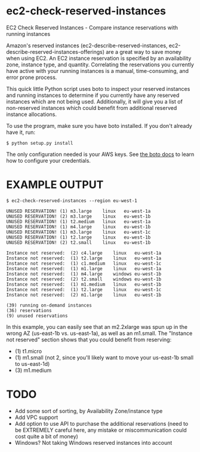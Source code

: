 ec2-check-reserved-instances
============================

EC2 Check Reserved Instances - Compare instance reservations with running instances

Amazon's reserved instances (ec2-describe-reserved-instances, ec2-describe-reserved-instances-offerings) are a great way to save money when using EC2. An EC2 instance reservation is specified by an availability zone, instance type, and quantity. Correlating the reservations you currently have active with your running instances is a manual, time-consuming, and error prone process.

This quick little Python script uses boto to inspect your reserved instances and running instances to determine if you currently have any reserved instances which are not being used. Additionally, it will give you a list of non-reserved instances which could benefit from additional reserved instance allocations.

To use the program, make sure you have boto installed. If you don't already have it, run:

    $ python setup.py install

The only configuration needed is your AWS keys. See [the boto docs](http://boto.readthedocs.org/en/latest/boto_config_tut.html) to learn how to configure your credentials.

EXAMPLE OUTPUT
===============

    $ ec2-check-reserved-instances --region eu-west-1
    
    UNUSED RESERVATION!	(1)	m3.large	linux	eu-west-1a
    UNUSED RESERVATION!	(2)	m3.large	linux	eu-west-1b
    UNUSED RESERVATION!	(1)	t2.medium	linux	eu-west-1a
    UNUSED RESERVATION!	(1)	m4.large	linux	eu-west-1b
    UNUSED RESERVATION!	(1)	m3.large	linux	eu-west-1c
    UNUSED RESERVATION!	(1)	t2.large	linux	eu-west-1b
    UNUSED RESERVATION!	(2)	t2.small	linux	eu-west-1b

    Instance not reserved:	(2)	c4.large	linux	eu-west-1a
    Instance not reserved:	(1)	t2.large	linux	eu-west-1a
    Instance not reserved:	(1)	c1.medium	linux	eu-west-1c
    Instance not reserved:	(1)	m1.large	linux	eu-west-1a
    Instance not reserved:	(1)	m4.large	windows	eu-west-1b
    Instance not reserved:	(2)	t2.small	windows	eu-west-1b
    Instance not reserved:	(1)	m1.medium	linux	eu-west-1b
    Instance not reserved:	(1)	t2.large	linux	eu-west-1c
    Instance not reserved:	(2)	m1.large	linux	eu-west-1b

    (39) running on-demand instances
    (36) reservations
    (9) unused reservations

In this example, you can easily see that an m2.2xlarge was spun up in the wrong AZ (us-east-1b vs. us-east-1a), as well as an m1.small. The "Instance not reserved" section shows that you could benefit from reserving:

* (1) t1.micro
* (1) m1.small (not 2, since you'll likely want to move your us-east-1b small to us-east-1d)
* (3) m1.medium


TODO
====

- Add some sort of sorting, by Availability Zone/instance type
- Add VPC support
- Add option to use API to purchase the additional reservations (need to be EXTREMELY careful here, any mistake or miscommunication could cost quite a bit of money)
- Windows? Not taking Windows reserved instances into account
